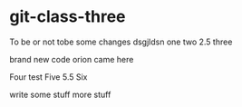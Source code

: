 # git-class-three

To be or not tobe
some changes
dsgjldsn
one
two
2.5
three

brand new code
orion came here

Four
test
Five
5.5
Six

write some stuff
more stuff


